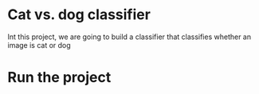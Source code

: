 # Cat vs. dog classifier

Int this project, we are going to build a classifier that classifies whether an image is cat or dog 

# Run the project 
